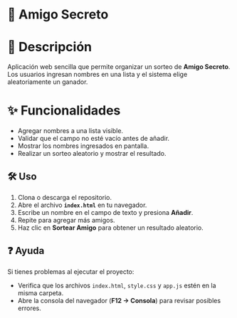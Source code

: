 # 🎁 Amigo Secreto

# 📌 Descripción  
Aplicación web sencilla que permite organizar un sorteo de **Amigo Secreto**.  
Los usuarios ingresan nombres en una lista y el sistema elige aleatoriamente un ganador.  

# ✨ Funcionalidades  
- Agregar nombres a una lista visible.  
- Validar que el campo no esté vacío antes de añadir.  
- Mostrar los nombres ingresados en pantalla.  
- Realizar un sorteo aleatorio y mostrar el resultado.  

## 🛠️ Uso  
1. Clona o descarga el repositorio.  
2. Abre el archivo **`index.html`** en tu navegador.  
3. Escribe un nombre en el campo de texto y presiona **Añadir**.  
4. Repite para agregar más amigos.  
5. Haz clic en **Sortear Amigo** para obtener un resultado aleatorio.  

## ❓ Ayuda  
Si tienes problemas al ejecutar el proyecto:  
- Verifica que los archivos `index.html`, `style.css` y `app.js` estén en la misma carpeta.  
- Abre la consola del navegador (**F12 → Consola**) para revisar posibles errores. 
